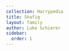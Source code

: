 ```yaml
---
collection: Harrypedia
title: Shafiq
layout: family
author: Luke Schierer
sidebar:
  order: 1
---
```




